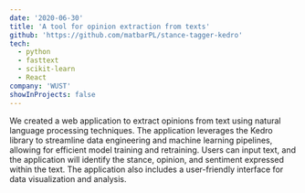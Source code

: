 ```yaml
---
date: '2020-06-30'
title: 'A tool for opinion extraction from texts'
github: 'https://github.com/matbarPL/stance-tagger-kedro'
tech:
  - python
  - fasttext
  - scikit-learn  
  - React
company: 'WUST'
showInProjects: false
---
```


We created a web application to extract opinions from text using natural language processing techniques. The application leverages the Kedro library to streamline data engineering and machine learning pipelines, allowing for efficient model training and retraining. Users can input text, and the application will identify the stance, opinion, and sentiment expressed within the text. The application also includes a user-friendly interface for data visualization and analysis.
